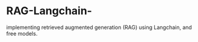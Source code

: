 # RAG-Langchain-
implementing  retrieved augmented generation (RAG) using Langchain, and free models.
